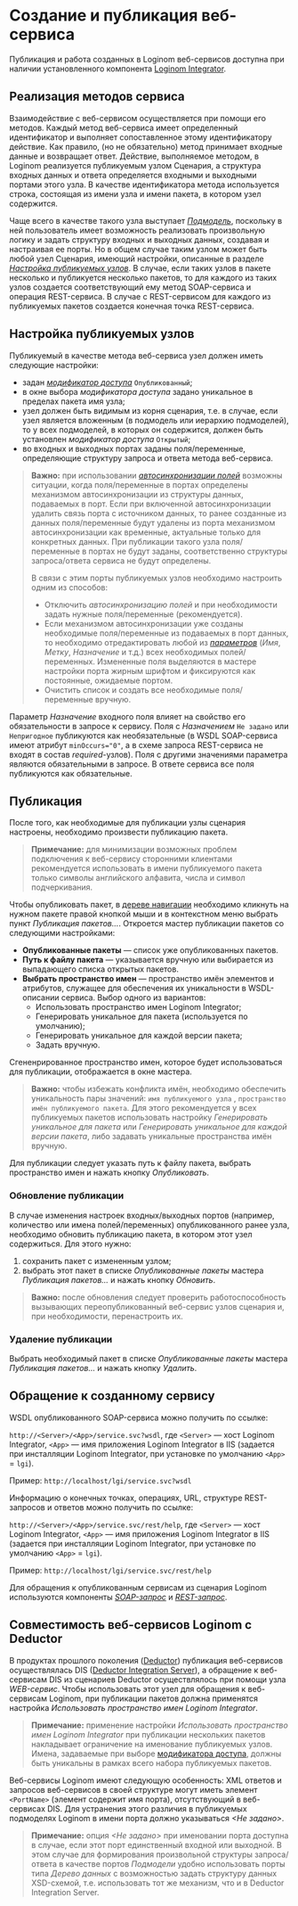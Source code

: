 # Создание и публикация веб-сервиса

Публикация и работа созданных в Loginom веб-сервисов доступна при наличии установленного компонента [Loginom Integrator](https://loginom.com/platform/pricing#component-integrator).

## Реализация методов сервиса

Взаимодействие с веб-сервисом осуществляется при помощи его методов. Каждый метод веб-сервиса имеет определенный идентификатор и выполняет сопоставленное этому идентификатору действие. Как правило, (но не обязательно) 
метод принимает входные данные и возвращает ответ. Действие, выполняемое методом, в Loginom реализуется публикуемым узлом Сценария, а структура входных данных и ответа определяется входными и выходными портами этого узла. В качестве идентификатора метода используется строка, состоящая из имени узла и имени пакета, в котором узел содержится.

Чаще всего в качестве такого узла выступает *[Подмодель](../../processors/control/submodel.md)*, поскольку в ней пользователь имеет возможность реализовать произвольную логику и задать структуру входных и выходных данных, создавая и настраивая ее порты. Но в общем случае таким узлом может быть любой узел Сценария, имеющий настройки, описанные в разделе *[Настройка публикуемых узлов](#nastroyka-publikuemykh-uzlov)*. В случае, если таких узлов в пакете несколько и публикуется несколько пакетов, то для каждого из таких узлов создается соответствующий ему метод SOAP-сервиса и операция REST-сервиса. В случае с REST-сервисом для каждого из публикуемых пакетов создается конечная точка REST-сервиса.

## Настройка публикуемых узлов

Публикуемый в качестве метода веб-сервиса узел должен иметь следующие настройки:

* задан *[модификатор доступа](../../scenario/access-modifier.md)* `Опубликованный`;
* в окне выбора *модификатора доступа* задано уникальное в пределах пакета имя узла;
* узел должен быть видимым из корня сценария, т.е. в случае, если узел является вложенным (в подмодель или иерархию подмоделей), то у всех подмоделей, в которых он содержится, должен быть установлен *модификатор доступа* `Открытый`;
* во входных и выходных портах заданы поля/переменные, определяющие структуру запроса и ответа метода веб-сервиса.

> **Важно:** при использовании *[автосинхронизации полей](../../scenario/ports/field-synchronization.md)* возможны ситуации, когда поля/переменные в портах определены механизмом автосинхронизации из структуры данных, подаваемых в порт. Если при включенной автосинхронизации удалить связь порта с источником данных, то ранее созданные из данных поля/переменные будут удалены из порта механизмом автосинхронизации как временные, актуальные только для конкретных данных. При публикации такого узла поля/переменные в портах не будут заданы, соответственно структуры запроса/ответа сервиса не будут определены.
>
> В связи с этим порты публикуемых узлов необходимо настроить одним из способов:
> * Отключить *автосинхронизацию полей* и при необходимости задать нужные поля/переменные (рекомендуется).
> * Если механизмом автосинхронизации уже созданы необходимые поля/переменные из подаваемых в порт данных, то необходимо отредактировать любой из *[параметров](../../processors/transformation/fields-parameters.md)* (*Имя*, *Метку*, *Назначение* и т.д.) всех необходимых полей/переменных. Измененные поля выделяются в мастере настройки порта жирным шрифтом и фиксируются как постоянные, ожидаемые портом.
> * Очистить список и создать все необходимые поля/переменные вручную.

Параметр *Назначение* входного поля влияет на свойство его обязательности в запросе к сервису. Поля с *Назначением* `Не задано` или `Непригодное` публикуются как необязательные (в WSDL SOAP-сервиса имеют атрибут `minOccurs="0"`, а в схеме запроса REST-сервиса не входят в состав *required*-узлов). Поля с другими значениями параметра являются обязательными в запросе. В ответе сервиса все поля публикуются как обязательные.

## Публикация

После того, как необходимые для публикации узлы сценария настроены, необходимо произвести публикацию пакета.

> **Примечание:** для минимизации возможных проблем подключения к веб-сервису сторонними клиентами рекомендуется использовать в имени публикуемого пакета только символы английского алфавита, числа и символ подчеркивания.

Чтобы опубликовать пакет, в [дереве навигации](../../interface/main-menu.md#navigatsiya) необходимо кликнуть на нужном пакете правой кнопкой мыши и в контекстном меню выбрать пункт *Публикация пакетов…*. Откроется мастер публикации пакетов со следующими настройками:

* **Опубликованные пакеты** — список уже опубликованных пакетов.
* **Путь к файлу пакета** — указывается вручную или выбирается из выпадающего списка открытых пакетов.
* **Выбрать пространство имен** — пространство имён элементов и атрибутов, служащее для обеспечения их уникальности в WSDL-описании сервиса. Выбор одного из вариантов:
  * Использовать пространство имен Loginom Integrator;
  * Генерировать уникальное для пакета (используется по умолчанию);
  * Генерировать уникальное для каждой версии пакета;
  * Задать вручную.

Сгененрированное пространство имен, которое будет использоваться для публикации, отображается в окне мастера.

> **Важно:** чтобы избежать конфликта имён, необходимо обеспечить уникальность пары значений:  `имя публикуемого узла` , `пространство имён публикуемого пакета`. Для этого рекомендуется у всех публикуемых пакетов использовать настройку *Генерировать уникальное для пакета* или *Генерировать уникальное для каждой версии пакета*, либо задавать уникальные пространства имён вручную.

Для публикации следует указать путь к файлу пакета, выбрать пространство имен и нажать кнопку *Опубликовать*.

### Обновление публикации

В случае изменения настроек входных/выходных портов (например, количество или имена полей/переменных) опубликованного ранее узла, необходимо обновить публикацию пакета, в котором этот узел содержиться. Для этого нужно:

1. сохранить пакет с измененным узлом;
2. выбрать этот пакет в списке *Опубликованные пакеты* мастера *Публикация пакетов…* и нажать кнопку *Обновить*.

> **Важно:** после обновления следует проверить работоспособность вызывающих переопубликованный веб-сервис узлов сценария и, при необходимости, перенастроить их.

### Удаление публикации

Выбрать необходимый пакет в списке *Опубликованные пакеты* мастера *Публикация пакетов…* и нажать кнопку *Удалить*.

## Обращение к созданному сервису

WSDL опубликованного SOAP-сервиса можно получить по ссылке:

`http://<Server>/<App>/service.svc?wsdl`, где `<Server>` — хост Loginom Integrator, `<App>` — имя приложения Loginom Integrator в IIS (задается при инсталляции Loginom Integrator, при установке по умолчанию `<App>` = `lgi`).

Пример: `http://localhost/lgi/service.svc?wsdl`

Информацию о конечных точках, операциях, URL, структуре REST-запросов и ответов можно получить по ссылке:

`http://<Server>/<App>/service.svc/rest/help`, где `<Server>` — хост Loginom Integrator, `<App>` — имя приложения Loginom Integrator в IIS (задается при инсталляции Loginom Integrator, при установке по умолчанию `<App>` = `lgi`).

Пример: `http://localhost/lgi/service.svc/rest/help`

Для обращения к опубликованным сервисам из сценария Loginom используются компоненты [*SOAP-запрос*](../../processors/integration/soap-request.md) и [*REST-запрос*](../../processors/integration/rest-request.md).

## Совместимость веб-сервисов Loginom с Deductor

В продуктах прошлого поколения ([Deductor](https://basegroup.ru/deductor/description)) публикация веб-сервисов осуществлялась DIS ([Deductor Integration Server](https://basegroup.ru/deductor/components/integration-server)), а обращение к веб-сервисам DIS из сценариев Deductor осуществлялось при помощи узла *WEB-сервис*. Чтобы использовать этот узел для обращения к веб-сервисам Loginom, при публикации пакетов должна применятся настройка *Использовать пространство имен Loginom Integrator*.

> **Примечание:** применение настройки *Использовать пространство имен Loginom Integrator* при публикации нескольких пакетов накладывает ограничение на именование публикуемых узлов. Имена, задаваемые при выборе [модификатора доступа](../../scenario/access-modifier.md), должны быть уникальны в рамках всего набора публикуемых пакетов.

Веб-сервисы Loginom имеют следующую особенность: XML ответов и запросов веб-сервисов в своей структуре могут иметь элемент `<PortName>` (элемент содержит имя порта), отсутствующий в веб-сервисах DIS. Для устранения этого различия в публикуемых подмоделях Loginom в имени порта должно указываться *<Не задано>*.

> **Примечание:** опция *<Не задано>* при именовании порта доступна в случае, если этот порт единственный входной или выходной. В этом случае для формирования произвольной структуры запроса/ответа в качестве портов *Подмодели* удобно использовать порты типа *Дерево данных* с возможностью задать структуру данных XSD-схемой, т.е. использовать тот же механизм, что и в Deductor Integration Server.